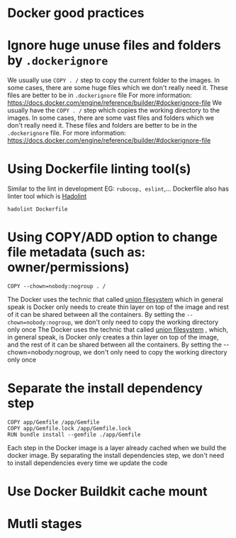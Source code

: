 # Docker good practices

# Ignore huge unuse files and folders by `.dockerignore`
We usually use `COPY . /` step to copy the current folder to the images. In some cases, there are some huge files which
we don't really need it. These files are better to be in `.dockerignore` file
For more information: https://docs.docker.com/engine/reference/builder/#dockerignore-file
We usually have the `COPY . /` step which copies the working directory to the images. In some cases, there are some vast files and folders which we don't really need it. These files and folders are better to be in the `.dockerignore` file. For more information: https://docs.docker.com/engine/reference/builder/#dockerignore-file
# Using Dockerfile linting tool(s)
Similar to the lint in development EG: `rubocop, eslint`,... Dockerfile also has linter tool which is [Hadolint](https://github.com/hadolint/hadolint)
```
hadolint Dockerfile
```

# Using COPY/ADD option to change file metadata (such as: owner/permissions)
```
COPY --chown=nobody:nogroup . /
```

The Docker uses the technic that called [union filesystem](https://martinheinz.dev/blog/44) which in general speak is
Docker only needs to create thin layer on top of the image and rest of it can be shared between all the containers. By
setting the `--chown=nobody:nogroup`, we don't only need to copy the working directory only once
The Docker uses the technic that called [union filesystem](https://martinheinz.dev/blog/44) , which, in general speak, is
Docker only creates a thin layer on top of the image, and the rest of it can be shared between all the containers. By
setting the --chown=nobody:nogroup, we don't only need to copy the working directory only once
# Separate the install dependency step
```
COPY app/Gemfile /app/Gemfile
COPY app/Gemfile.lock /app/Gemfile.lock
RUN bundle install --gemfile ./app/Gemfile
```
Each step in the Docker image is a layer already cached when we build the docker image. By separating the install
dependencies step, we don't need to install dependencies every time we update the code
# Use Docker Buildkit cache mount
# Mutli stages
